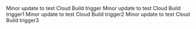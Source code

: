 Minor update to test Cloud Build trigger
Minor update to test Cloud Build trigger1
Minor update to test Cloud Build trigger2
Minor update to test Cloud Build trigger3
